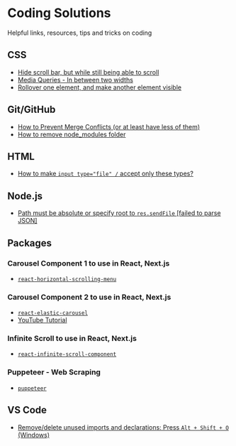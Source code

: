# Coding Solutions
Helpful links, resources, tips and tricks on coding

## CSS

- [Hide scroll bar, but while still being able to scroll](https://stackoverflow.com/questions/16670931/hide-scroll-bar-but-while-still-being-able-to-scroll)
- [Media Queries - In between two widths](https://stackoverflow.com/questions/14008781/media-queries-in-between-two-widths)
- [Rollover one element, and make another element visible](https://stackoverflow.com/questions/2776109/css-rollover-one-element-and-make-another-element-visible)

## Git/GitHub

- [How to Prevent Merge Conflicts (or at least have less of them)](https://dev.to/github/how-to-prevent-merge-conflicts-or-at-least-have-less-of-them-109p)
- [How to remove node_modules folder](https://gist.github.com/lmcneel/45594e550a3403d589bdcaad38138a83)

## HTML

- [How to make <code>input type="file" /</code> accept only these types?](https://stackoverflow.com/questions/17293861/how-to-make-input-type-file-accept-only-these-types)

## Node.js

- [Path must be absolute or specify root to <code>res.sendFile</code> [failed to parse JSON]](https://stackoverflow.com/questions/26079611/node-js-typeerror-path-must-be-absolute-or-specify-root-to-res-sendfile-failed)

## Packages

### Carousel Component 1 to use in React, Next.js

- [<code>react-horizontal-scrolling-menu</code>](https://github.com/asmyshlyaev177/react-horizontal-scrolling-menu)

### Carousel Component 2 to use in React, Next.js

- [<code>react-elastic-carousel</code>](https://sag1v.github.io/react-elastic-carousel/)
- [YouTube Tutorial](https://youtu.be/c0nKjMnDfG4)

### Infinite Scroll to use in React, Next.js

- [<code>react-infinite-scroll-component</code>](https://www.npmjs.com/package/react-infinite-scroll-component)

### Puppeteer - Web Scraping

- [<code>puppeteer</code>](https://www.npmjs.com/package/puppeteer)

## VS Code

- [Remove/delete unused imports and declarations: Press <code>Alt + Shift + O</code> (Windows)](https://stackoverflow.com/questions/46722701/is-there-a-way-to-remove-unused-imports-and-declarations-from-angular-2)
